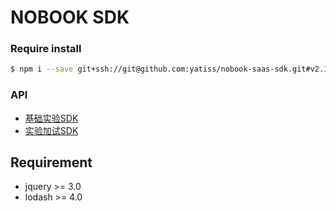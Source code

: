 # NOBOOK SDK
### Require install
```bash
$ npm i --save git+ssh://git@github.com:yatiss/nobook-saas-sdk.git#v2.1.7
```

### API
* [基础实验SDK](nobook/lab/README.md)
* [实验加试SDK](nobook/additional/README.md)

## Requirement
* jquery >= 3.0
* lodash >= 4.0